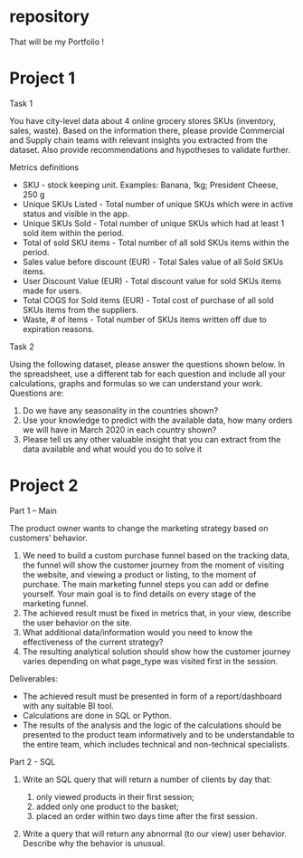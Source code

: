 # repository
That will be my Portfolio !

# Project 1
Task 1

You have city-level data about 4 online grocery stores SKUs (inventory, sales, waste). Based on the information there, please provide Commercial and Supply chain teams with relevant insights you extracted from the dataset. Also provide recommendations and hypotheses to validate further. 

Metrics definitions

* SKU - stock keeping unit. Examples: Banana, 1kg; President Cheese, 250 g
* Unique SKUs Listed - Total number of unique SKUs which were in active status and visible in the app.
* Unique SKUs Sold - Total number of unique SKUs which had at least 1 sold item within the period.
* Total of sold SKU items - Total number of all sold SKUs items within the period.
* Sales value before discount (EUR) - Total Sales value of all Sold SKUs items.
* User Discount Value (EUR) - Total discount value for sold SKUs items made for users.
* Total COGS for Sold items (EUR) - Total cost of purchase of all sold SKUs items from the suppliers.
* Waste, # of items - Total number of SKUs items written off due to expiration reasons.

Task 2

Using the following dataset, please answer the questions shown below. In the spreadsheet, use a different tab for each question and include all your calculations, graphs and formulas so we can understand your work. Questions are:

1. Do we have any seasonality in the countries shown?
2. Use your knowledge to predict with the available data, how many orders we will have in March 2020 in each country shown?
3. Please tell us any other valuable insight that you can extract from the data available and what would you do to solve it


# Project 2

Part 1 – Main 

The product owner wants to change the marketing strategy based on customers’ behavior.

1. We need to build a custom purchase funnel based on the tracking data, the funnel will 
show the customer journey from the moment of visiting the website, and viewing a 
product or listing, to the moment of purchase. The main marketing funnel steps you can
add or define yourself. Your main goal is to find details on every stage of the marketing 
funnel.
2. The achieved result must be fixed in metrics that, in your view, describe the user 
behavior on the site.
3. What additional data/information would you need to know the effectiveness of the 
current strategy?
4. The resulting analytical solution should show how the customer journey varies 
depending on what page_type was visited first in the session.

Deliverables: 
* The achieved result must be presented in form of a report/dashboard with any suitable 
BI tool. 
* Calculations are done in SQL or Python.
* The results of the analysis and the logic of the calculations should be presented to the 
product team informatively and to be understandable to the entire team, which 
includes technical and non-technical specialists.

Part 2 - SQL

1. Write an SQL query that will return a number of clients by day that:
    1. only viewed products in their first session;
    2. added only one product to the basket;
    3. placed an order within two days time after the first session.
  
2. Write a query that will return any abnormal (to our view) user behavior. Describe why 
the behavior is unusual.

